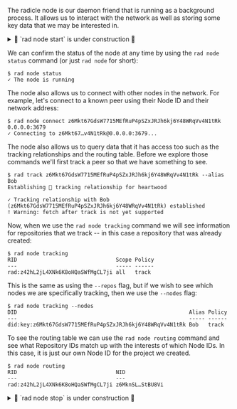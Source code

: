 The radicle node is our daemon friend that is running as a background
process. It allows us to interact with the network as well as storing
some key data that we may be interested in.

<details>
<summary>🚧 `rad node start` is under construction 🚧</summary>
If the node is not running we can start it by using the `rad node
start` command:

<!-- ``` -->
<!-- $ rad node start -->
<!-- ``` -->
</details>

We can confirm the status of the node at any time by using the `rad
node status` command (or just `rad node` for short):

```
$ rad node status
✓ The node is running
```

The node also allows us to connect with other nodes in the
network. For example, let's connect to a known peer using their Node
ID and their network address:

```
$ rad node connect z6Mkt67GdsW7715MEfRuP4pSZxJRJh6kj6Y48WRqVv4N1tRk 0.0.0.0:3679
✓ Connecting to z6Mkt67…v4N1tRk@0.0.0.0:3679...
```

The node also allows us to query data that it has access too such as
the tracking relationships and the routing table. Before we explore
those commands we'll first track a peer so that we have something to
see.

```
$ rad track z6Mkt67GdsW7715MEfRuP4pSZxJRJh6kj6Y48WRqVv4N1tRk --alias Bob
Establishing 🌱 tracking relationship for heartwood

✓ Tracking relationship with Bob (z6Mkt67GdsW7715MEfRuP4pSZxJRJh6kj6Y48WRqVv4N1tRk) established
! Warning: fetch after track is not yet supported
```

Now, when we use the `rad node tracking` command we will see
information for repositories that we track -- in this case a
repository that was already created:

```
$ rad node tracking
RID                               Scope Policy
---                               ----- ------
rad:z42hL2jL4XNk6K8oHQaSWfMgCL7ji all   track
```

This is the same as using the `--repos` flag, but if we wish to see
which nodes we are specifically tracking, then we use the `--nodes`
flag:

```
$ rad node tracking --nodes
DID                                                      Alias Policy
---                                                      ----- ------
did:key:z6Mkt67GdsW7715MEfRuP4pSZxJRJh6kj6Y48WRqVv4N1tRk Bob   track
```

To see the routing table we can use the `rad node routing` command and
see what Repository IDs match up with the interests of which Node
IDs. In this case, it is just our own Node ID for the project we
created.

```
$ rad node routing
RID                               NID
---                               ---
rad:z42hL2jL4XNk6K8oHQaSWfMgCL7ji z6MknSL…StBU8Vi
```

<details>
<summary>🚧 `rad node stop` is under construction 🚧</summary>
Finally, if we want to stop the daemon process from running we can
issue the `rad node stop` command:

<!-- ``` -->
<!-- $ rad node stop -->
<!-- Stopping the node... -->
<!-- ``` -->
</details>
